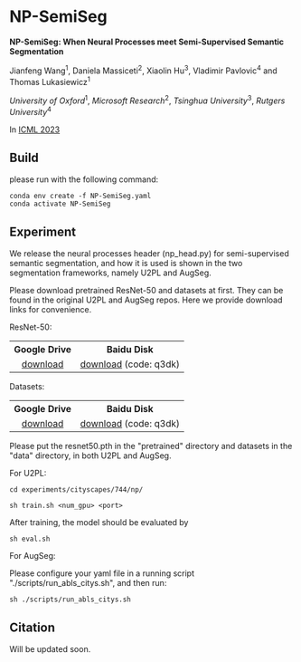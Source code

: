# NP-SemiSeg 

**NP-SemiSeg: When Neural Processes meet Semi-Supervised Semantic Segmentation**

Jianfeng Wang<sup>1</sup>, Daniela Massiceti<sup>2</sup>, Xiaolin Hu<sup>3</sup>, Vladimir Pavlovic<sup>4</sup> and   Thomas Lukasiewicz<sup>1</sup>

*University of Oxford*<sup>1</sup>, *Microsoft Research*<sup>2</sup>, *Tsinghua University*<sup>3</sup>,  *Rutgers University*<sup>4</sup> 

In [ICML 2023](https://proceedings.mlr.press/v202/wang23x.html)

Build
-----

please run with the following command:


```
conda env create -f NP-SemiSeg.yaml
conda activate NP-SemiSeg
```


Experiment
-----

We release the neural processes header (np_head.py) for semi-supervised semantic segmentation, and how it is used is shown in the two segmentation frameworks, namely U2PL and AugSeg.


Please download pretrained ResNet-50 and datasets at first. They can be found in the original U2PL and AugSeg repos. Here we provide download links for convenience. 

ResNet-50:

<table><tbody>
   <!-- START TABLE -->
   <!-- TABLE HEADER -->
   <th valign="bottom">Google Drive</th>
   <th valign="bottom">Baidu Disk</th>
   <!-- TABLE BODY -->
   <tr>
   <td align="center"><a href="https://drive.google.com/file/d/1EjcTqoJMbj6EfvY-yt1eaeMdHzSYBCy-/view?usp=sharing">download</a></td>
   <td align="center"><a href="https://pan.baidu.com/s/1A1m5927elxdmZwkaB9GGNQ">download</a>  (code: q3dk)  </td>
   </tr>
   </tbody></table> 

Datasets:

<table><tbody>
   <!-- START TABLE -->
   <!-- TABLE HEADER -->
   <th valign="bottom">Google Drive</th>
   <th valign="bottom">Baidu Disk</th>
   <!-- TABLE BODY -->
   <tr>
   <td align="center"><a href="https://drive.google.com/file/d/1EjcTqoJMbj6EfvY-yt1eaeMdHzSYBCy-/view?usp=sharing">download</a></td>
   <td align="center"><a href="https://pan.baidu.com/s/1A1m5927elxdmZwkaB9GGNQ">download</a>  (code: q3dk)  </td>
   </tr>
   </tbody></table> 

Please put the resnet50.pth in the "pretrained" directory and datasets in the "data" directory, in both U2PL and AugSeg. 

For U2PL:


```
cd experiments/cityscapes/744/np/

sh train.sh <num_gpu> <port>
```

After training, the model should be evaluated by

```
sh eval.sh
```

For AugSeg:

Please configure your yaml file in a running script "./scripts/run_abls_citys.sh", and then run:

```
sh ./scripts/run_abls_citys.sh
```



Citation
-----

Will be updated soon.
 
